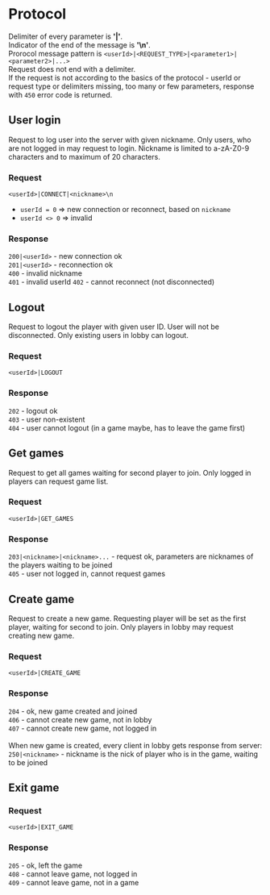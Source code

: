 # Protocol
Delimiter of every parameter is **'|'**. \
Indicator of the end of the message is **'\n'**.\
Prorocol message pattern is `<userId>|<REQUEST_TYPE>|<parameter1>|<parameter2>|...>`\
Request does not end with a delimiter.\
If the request is not according to the basics of the protocol - userId or request type or delimiters missing,
too many or few parameters, response with `450` error code is returned.
## User login
Request to log user into the server with given nickname. Only users, who are not logged in may request to login. Nickname is limited to a-zA-Z0-9 characters and to maximum of 20 characters.
### Request
`<userId>|CONNECT|<nickname>\n`
- `userId = 0` => new connection or reconnect, based on `nickname`
- `userId <> 0` => invalid
### Response
`200|<userId>` - new connection ok\
`201|<userId>` - reconnection ok\
`400` - invalid nickname\
`401` - invalid userId
`402` - cannot reconnect (not disconnected)
## Logout
Request to logout the player with given user ID. User will not be disconnected. Only existing users in lobby can logout.
### Request
`<userId>|LOGOUT`
### Response
`202` - logout ok\
`403` - user non-existent\
`404` - user cannot logout (in a game maybe, has to leave the game first)
## Get games
Request to get all games waiting for second player to join. Only logged in players can request game list.
### Request
`<userId>|GET_GAMES`
### Response
`203|<nickname>|<nickname>...` - request ok, parameters are nicknames of the players waiting to be joined\
`405` - user not logged in, cannot request games
## Create game
Request to create a new game. Requesting player will be set as the first player, waiting for second to join. Only players in lobby may request creating new game.
### Request
`<userId>|CREATE_GAME`
### Response
`204` - ok, new game created and joined\
`406` - cannot create new game, not in lobby\
`407` - cannot create new game, not logged in\
\
When new game is created, every client in lobby gets response from server:\
`250|<nickname>` - nickname is the nick of player who is in the game, waiting to be joined
## Exit game
### Request
`<userId>|EXIT_GAME`
### Response
`205` - ok, left the game\
`408` - cannot leave game, not logged in\
`409` - cannot leave game, not in a game